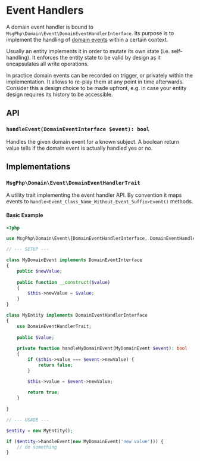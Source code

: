 # Event Handlers

A domain event handler is bound to `MsgPhp\Domain\Event\DomainEventHandlerInterface`. Its purpose is to implement the
handling of [domain events](events.md) within a certain context.

Usually an entity implements it in order to mutate its own state (i.e. self-handling). It enforces the entity state to
be valid by design as it encapsulates all write operations.

In practice domain events can be recorded on trigger, or privately within the implementation. It allows to re-play them
at any point in time afterwards. Consider this a design choice to be made upfront, e.g. in case your entity design
requires its history to be accessible.

## API

### `handleEvent(DomainEventInterface $event): bool`

Handles the given domain event for a known subject. A boolean return value tells if the domain event is actually handled
yes or no.

## Implementations

### `MsgPhp\Domain\Event\DomainEventHandlerTrait`

A utility trait implementing the event handler API. By convention it maps events to
`handle<Event_Class_Name_Without_Event_Suffix>Event()` methods.

#### Basic Example

```php
<?php

use MsgPhp\Domain\Event\{DomainEventHandlerInterface, DomainEventHandlerTrait, DomainEventInterface};

// --- SETUP ---

class MyDomainEvent implements DomainEventInterface
{
    public $newValue;
    
    public function __construct($value)
    {
        $this->newValue = $value;
    }
}

class MyEntity implements DomainEventHandlerInterface
{
    use DomainEventHandlerTrait;
    
    public $value;
    
    private function handleMyDomainEvent(MyDomainEvent $event): bool
    {
        if ($this->value === $event->newValue) {
            return false;
        }

        $this->value = $event->newValue;
        
        return true;
    }
    
}

// --- USAGE ---

$entity = new MyEntity();

if ($entity->handleEvent(new MyDomainEvent('new value'))) {
    // do something
}
```
